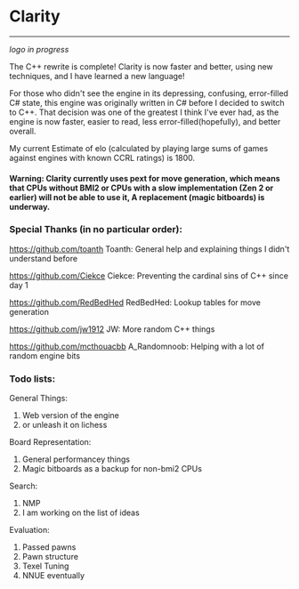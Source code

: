 # Clarity
---

*logo in progress*

The C++ rewrite is complete! Clarity is now faster and better, using new techniques, and I have learned a new language!

For those who didn't see the engine in its depressing, confusing, error-filled C# state, this engine was originally written in C# before I decided to switch to C++. That decision was one of the greatest I think I've ever had, as the engine is now faster, easier to read, less error-filled(hopefully), and better overall.

My current Estimate of elo (calculated by playing large sums of games against engines with known CCRL ratings) is 1800.

#### Warning: Clarity currently uses pext for move generation, which means that CPUs without BMI2 or CPUs with a slow implementation (Zen 2 or earlier) will not be able to use it, A replacement (magic bitboards) is underway.

### Special Thanks (in no particular order):

  https://github.com/toanth Toanth: General help and explaining things I didn't understand before
  
  https://github.com/Ciekce Ciekce: Preventing the cardinal sins of C++ since day 1
  
  https://github.com/RedBedHed RedBedHed: Lookup tables for move generation
  
  https://github.com/jw1912 JW: More random C++ things
  
  https://github.com/mcthouacbb A_Randomnoob: Helping with a lot of random engine bits

### Todo lists:

General Things:
  1. Web version of the engine
  2. or unleash it on lichess

Board Representation:
  1. General performancey things
  2. Magic bitboards as a backup for non-bmi2 CPUs

Search:
  1. NMP
  2. I am working on the list of ideas

Evaluation:
  1. Passed pawns
  2. Pawn structure
  3. Texel Tuning
  4. NNUE eventually